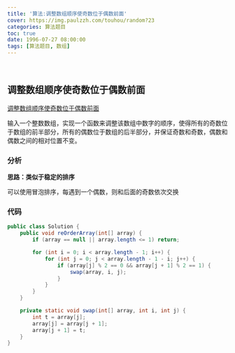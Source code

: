 ```yaml
---
title: '算法:调整数组顺序使奇数位于偶数前面'
cover: https://img.paulzzh.com/touhou/random?23
categories: 算法题目
toc: true
date: 1996-07-27 08:00:00
tags: [算法题目, 数组]
---
```


<br/>

<!--more-->

## 调整数组顺序使奇数位于偶数前面

[调整数组顺序使奇数位于偶数前面](https://www.nowcoder.com/practice/beb5aa231adc45b2a5dcc5b62c93f593?tpId=13&tqId=11166&tPage=1&rp=1&ru=%2Fta%2Fcoding-interviews&qru=%2Fta%2Fcoding-interviews%2Fquestion-ranking)

输入一个整数数组，实现一个函数来调整该数组中数字的顺序，使得所有的奇数位于数组的前半部分，所有的偶数位于数组的后半部分，并保证奇数和奇数，偶数和偶数之间的相对位置不变。

### 分析

**思路：类似于稳定的排序**

可以使用冒泡排序，每遇到一个偶数，则和后面的奇数依次交换

### 代码

```java
public class Solution {
    public void reOrderArray(int[] array) {
        if (array == null || array.length <= 1) return;

        for (int i = 0; i < array.length - 1; i++) {
            for (int j = 0; j < array.length - 1 - i; j++) {
                if (array[j] % 2 == 0 && array[j + 1] % 2 == 1) {
                    swap(array, i, j);
                }
            }
        }
    }

    private static void swap(int[] array, int i, int j) {
        int t = array[j];
        array[j] = array[j + 1];
        array[j + 1] = t;
    }
}
```

